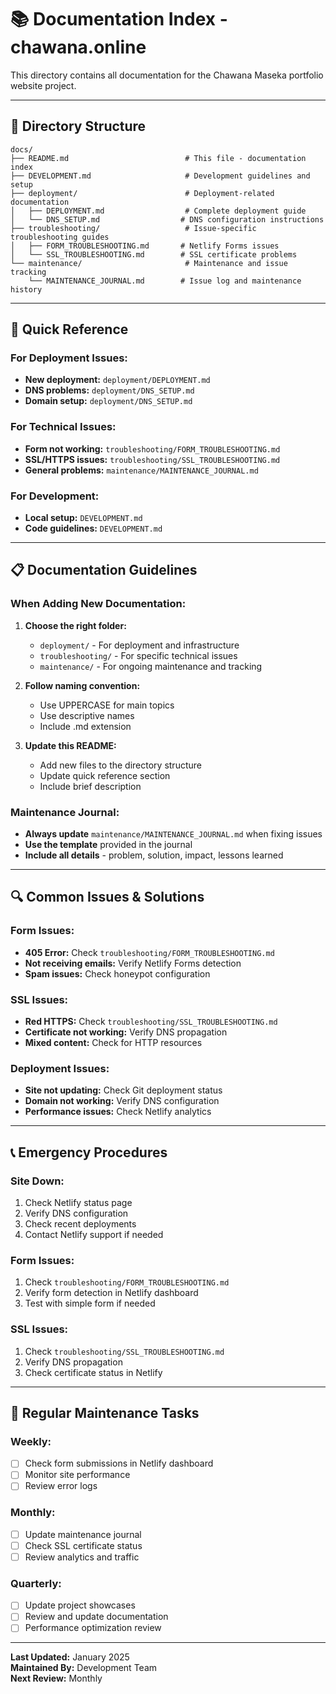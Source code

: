 # 📚 Documentation Index - chawana.online

This directory contains all documentation for the Chawana Maseka portfolio website project.

---

## 📁 **Directory Structure**

```
docs/
├── README.md                          # This file - documentation index
├── DEVELOPMENT.md                     # Development guidelines and setup
├── deployment/                        # Deployment-related documentation
│   ├── DEPLOYMENT.md                  # Complete deployment guide
│   └── DNS_SETUP.md                  # DNS configuration instructions
├── troubleshooting/                   # Issue-specific troubleshooting guides
│   ├── FORM_TROUBLESHOOTING.md       # Netlify Forms issues
│   └── SSL_TROUBLESHOOTING.md        # SSL certificate problems
└── maintenance/                       # Maintenance and issue tracking
    └── MAINTENANCE_JOURNAL.md        # Issue log and maintenance history
```

---

## 🚀 **Quick Reference**

### **For Deployment Issues:**
- **New deployment:** `deployment/DEPLOYMENT.md`
- **DNS problems:** `deployment/DNS_SETUP.md`
- **Domain setup:** `deployment/DNS_SETUP.md`

### **For Technical Issues:**
- **Form not working:** `troubleshooting/FORM_TROUBLESHOOTING.md`
- **SSL/HTTPS issues:** `troubleshooting/SSL_TROUBLESHOOTING.md`
- **General problems:** `maintenance/MAINTENANCE_JOURNAL.md`

### **For Development:**
- **Local setup:** `DEVELOPMENT.md`
- **Code guidelines:** `DEVELOPMENT.md`

---

## 📋 **Documentation Guidelines**

### **When Adding New Documentation:**
1. **Choose the right folder:**
   - `deployment/` - For deployment and infrastructure
   - `troubleshooting/` - For specific technical issues
   - `maintenance/` - For ongoing maintenance and tracking

2. **Follow naming convention:**
   - Use UPPERCASE for main topics
   - Use descriptive names
   - Include .md extension

3. **Update this README:**
   - Add new files to the directory structure
   - Update quick reference section
   - Include brief description

### **Maintenance Journal:**
- **Always update** `maintenance/MAINTENANCE_JOURNAL.md` when fixing issues
- **Use the template** provided in the journal
- **Include all details** - problem, solution, impact, lessons learned

---

## 🔍 **Common Issues & Solutions**

### **Form Issues:**
- **405 Error:** Check `troubleshooting/FORM_TROUBLESHOOTING.md`
- **Not receiving emails:** Verify Netlify Forms detection
- **Spam issues:** Check honeypot configuration

### **SSL Issues:**
- **Red HTTPS:** Check `troubleshooting/SSL_TROUBLESHOOTING.md`
- **Certificate not working:** Verify DNS propagation
- **Mixed content:** Check for HTTP resources

### **Deployment Issues:**
- **Site not updating:** Check Git deployment status
- **Domain not working:** Verify DNS configuration
- **Performance issues:** Check Netlify analytics

---

## 📞 **Emergency Procedures**

### **Site Down:**
1. Check Netlify status page
2. Verify DNS configuration
3. Check recent deployments
4. Contact Netlify support if needed

### **Form Issues:**
1. Check `troubleshooting/FORM_TROUBLESHOOTING.md`
2. Verify form detection in Netlify dashboard
3. Test with simple form if needed

### **SSL Issues:**
1. Check `troubleshooting/SSL_TROUBLESHOOTING.md`
2. Verify DNS propagation
3. Check certificate status in Netlify

---

## 🔄 **Regular Maintenance Tasks**

### **Weekly:**
- [ ] Check form submissions in Netlify dashboard
- [ ] Monitor site performance
- [ ] Review error logs

### **Monthly:**
- [ ] Update maintenance journal
- [ ] Check SSL certificate status
- [ ] Review analytics and traffic

### **Quarterly:**
- [ ] Update project showcases
- [ ] Review and update documentation
- [ ] Performance optimization review

---

**Last Updated:** January 2025  
**Maintained By:** Development Team  
**Next Review:** Monthly
